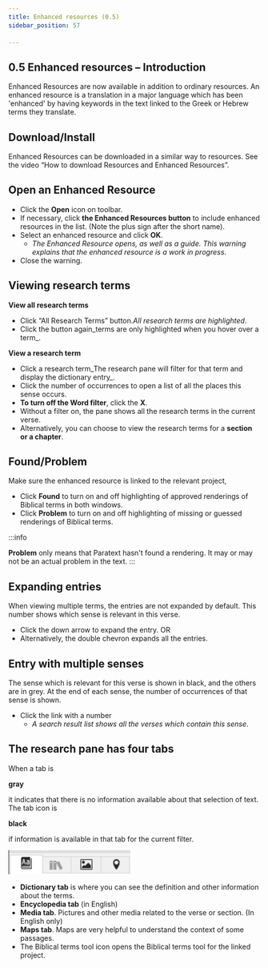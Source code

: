 ```yaml
---
title: Enhanced resources (0.5)
sidebar_position: 57

---
```






## 0.5 Enhanced resources – Introduction


Enhanced Resources are now available in addition to ordinary resources. An enhanced resource is a translation in a major language which has been 'enhanced' by having keywords in the text linked to the Greek or Hebrew terms they translate.


## Download/Install


Enhanced Resources can be downloaded in a similar way to resources. See the video “How to download Resources and Enhanced Resources”.


## Open an Enhanced Resource

- Click the **Open** icon on toolbar.
- If necessary, click **the Enhanced Resources button** to include enhanced resources in the list. (Note the plus sign after the short name).
- Select an enhanced resource and click **OK**.
	- _The Enhanced Resource opens, as well as a guide. This warning explains that the enhanced resource is a work in progress_.
- Close the warning.

## Viewing research terms


**View all research terms**

- Click “All Research Terms” button._All research terms are highlighted_.
- Click the button again_terms are only highlighted when you hover over a term_.

**View a research term**

- Click a research term_The research pane will filter for that term and display the dictionary entry_.
- Click the number of occurrences to open a list of all the places this sense occurs.
- **To turn off the Word filter**, click the **X**.
- Without a filter on, the pane shows all the research terms in the current verse.
- Alternatively, you can choose to view the research terms for a **section or a chapter**.

## Found/Problem


Make sure the enhanced resource is linked to the relevant project,

- Click **Found** to turn on and off highlighting of approved renderings of Biblical terms in both windows.
- Click **Problem** to turn on and off highlighting of missing or guessed renderings of Biblical terms.

:::info


**Problem** only means that Paratext hasn't found a rendering. It may or may not be an actual problem in the text. :::


## Expanding entries


When viewing multiple terms, the entries are not expanded by default. This number shows which sense is relevant in this verse.

- Click the down arrow to expand the entry. OR
- Alternatively, the double chevron expands all the entries.

## Entry with multiple senses


The sense which is relevant for this verse is shown in black, and the others are in grey. At the end of each sense, the number of occurrences of that sense is shown.

- Click the link with a number
	- _A search result list shows all the verses which contain this sense_.

## The research pane has four tabs


When a tab is


**gray**


it indicates that there is no information available about that selection of text. The tab icon is


**black**


if information is available in that tab for the current filter.


![](./1547314620.png)

- **Dictionary tab** is where you can see the definition and other information about the terms.
- **Encyclopedia tab** (in English)
- **Media tab**. Pictures and other media related to the verse or section. (In English only)
- **Maps tab**. Maps are very helpful to understand the context of some passages.
- The Biblical terms tool icon opens the Biblical terms tool for the linked project.
